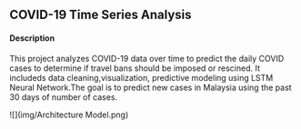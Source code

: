 ## COVID-19 Time Series Analysis

#### Description

This project analyzes COVID-19 data over time to predict the daily COVID cases to determine if travel bans should be imposed or rescined. It includeds data cleaning,visualization, predictive modeling using LSTM Neural Network.The goal is to predict new cases in Malaysia using the past 30 days of number of cases.

![](img/Architecture Model.png)
